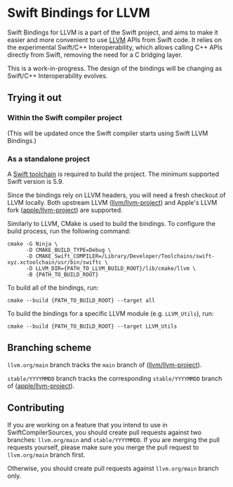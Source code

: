 # Swift Bindings for LLVM

Swift Bindings for LLVM is a part of the Swift project, and aims to make it
easier and more convenient to use [LLVM](https://github.com/llvm/llvm-project)
APIs from Swift code.
It relies on the experimental Swift/C++ Interoperability, which allows calling
C++ APIs directly from Swift, removing the need for a C bridging layer.

This is a work-in-progress. The design of the bindings will be changing as
Swift/C++ Interoperability evolves.

## Trying it out

### Within the Swift compiler project

(This will be updated once the Swift compiler starts using Swift LLVM Bindings.)

### As a standalone project

A [Swift toolchain](https://www.swift.org/download/) is required to build the
project. The minimum supported Swift version is 5.9.

Since the bindings rely on LLVM headers, you will need a fresh checkout of LLVM
locally. Both upstream LLVM
([llvm/llvm-project](https://github.com/llvm/llvm-project)) and Apple's
LLVM fork ([apple/llvm-project](https://github.com/apple/llvm-project)) are
supported.

Similarly to LLVM, CMake is used to build the bindings. To configure the build
process, run the following command:

```
cmake -G Ninja \
      -D CMAKE_BUILD_TYPE=Debug \
      -D CMAKE_Swift_COMPILER=/Library/Developer/Toolchains/swift-xyz.xctoolchain/usr/bin/swiftc \
      -D LLVM_DIR={PATH_TO_LLVM_BUILD_ROOT}/lib/cmake/llvm \
      -B {PATH_TO_BUILD_ROOT}
```

To build all of the bindings, run:

```
cmake --build {PATH_TO_BUILD_ROOT} --target all
```

To build the bindings for a specific LLVM module (e.g. `LLVM_Utils`), run:

```
cmake --build {PATH_TO_BUILD_ROOT} --target LLVM_Utils
```

## Branching scheme

`llvm.org/main` branch tracks the `main` branch
of ([llvm/llvm-project](https://github.com/llvm/llvm-project)).

`stable/YYYYMMDD` branch tracks the corresponding `stable/YYYYMMDD` branch
of ([apple/llvm-project](https://github.com/apple/llvm-project)).

## Contributing

If you are working on a feature that you intend to use in SwiftCompilerSources,
you should create pull requests against two branches: `llvm.org/main`
and `stable/YYYYMMDD`. If you are merging the pull requests yourself, please
make sure you merge the pull request to `llvm.org/main` branch first.

Otherwise, you should create pull requests against `llvm.org/main` branch only.
